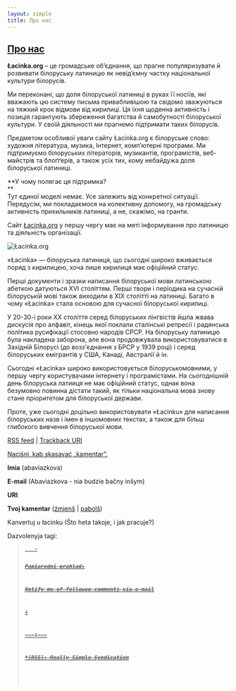 ```yaml
---
layout: simple
title: Про нас
---
```






## [Про нас](https://lacinka.org/?page_id=26 "Про нас")

**Łacinka.org** – це громадське об’єднання, що прагне популяризувати й
розвивати білоруську латиницю як невід’ємну частку національної культури
білорусів.

Ми переконані, що доля білоруської латиниці в руках її носіїв, які вважають цю
систему письма привабливішою та свідомо зважуються на тяжкий крок відмови від
кирилиці. Ця їхня щоденна активність і позиція гарантують збереження багатства
й самобутності білоруської культури. У своїй діяльності ми прагнемо підтримати
таких білорусів.

Предметом особливої уваги сайту Łacinka.org є білоруське слово: художня
література, музика, Інтернет, комп’ютерні програми. Ми підтримуємо білоруських
літераторів, музикантів, програмістів, веб-майстрів та блоґґерів, а також усіх
тих, кому небайдужа доля білоруської латиниці.

**У чому полягає ця підтримка?  
**  
Тут єдиної моделі немає. Усе залежить від конкретної ситуації. Передусім, ми
покладаємося на колективну допомогу, на громадську активність прихильників
латиниці, а не, скажімо, на гранти.

Сайт [Łacinka.org](https://www.lacinka.org) у першу чергу має на меті
інформування про латиницю та діяльність організації.

![Łacinka.org](https://lacinka.org/wp-content/uploads/2006/07/lahatyp.png)

«Łacinka» — білоруська латиниця, що сьогодні широко вживається поряд з
кирилицею, хоча лише кирилиця має офіційний статус.

Перші документи і зразки написання білоруської мови латинською абеткою
датуються XVI століттям. Перші твори і періодика на сучасній білоруській мові
також виходили в XIX столітті на латиниці. Багато в чому «Łacinka» стала
основою для сучасної білоруської кирилиці.

У 20-30-і роки ХХ століття серед білоруських лінгвістів йшла жвава дискусія
про алфавіт, кінець якої поклали сталінські репресії і радянська політика
русифікації стосовно народів СРСР. На білоруську латиницю була накладена
заборона, але вона продовжувала використовуватися в Західній Білорусі (до
возз'єднання з БРСР у 1939 році) і серед білоруських емігрантів у США, Канаді,
Австралії й ін.

Сьогодні «Łacinka» широко використовується бiлоруськомовними, у першу чергу
користувачами інтернету і програмістами. На сьогоднішній день білоруська
латииця не має офіційний статус, однак вона безумовно повинна дістати такий,
як тільки національна мова знову стане пріоритетом для білоруської держави.

Проте, уже сьогодні доцільно використовувати «Łacinku» для написання
білоруських назв і імен в іншомовних текстах, а також для більш глибокого
вивчення білоруської мови.

[RSS feed](https://lacinka.org/?feed=rss2&p=26) | [Trackback
URI](https://lacinka.org/wp-trackback.php?p=26)

[ Naciśni, kab skasavać „kamentar”. ](javascript:reRoot\(\))

**Imia** (abaviazkova)

**E-mail** (Abaviazkova - nia budzie bačny inšym)

**URI**

**Tvoj kamentar** ([źmienš](javascript:changeCommentSize\(-80\);) |
[pabolš](javascript:changeCommentSize\(80\)))

 Kanvertuj u łacinku (Što heta takoje, i jak pracuje?)

Dazvolenyja tagi: <a href="" title=""> <abbr title=""> <acronym title=""> <b>
<blockquote cite=""> <code> <em> <i> <strike> <strong>

Papiaredni prahlad:

Notify me of followup comments via e-mail


|

 
  
  
---|---  
  







 



  *[RSS]: Really Simple Syndication


